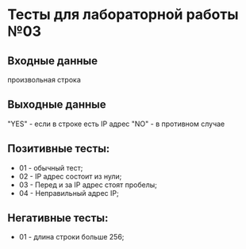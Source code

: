 # Тесты для лабораторной работы №03

## Входные данные
произвольная строка

## Выходные данные
"YES" - если в строке есть IP адрес
"NO" -  в противном случае

## Позитивные тесты:
- 01 - обычный тест;
- 02 - IP адрес состоит из нули;
- 03 - Перед и за IP адрес стоят пробелы;
- 04 - Неправильный адрес IP;

## Негативные тесты:
- 01 - длина строки больше 256;